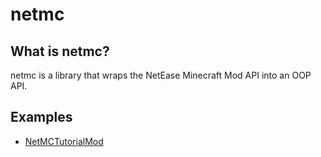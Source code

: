 # netmc

## What is netmc?
netmc is a library that wraps the NetEase Minecraft Mod API into an OOP API.

## Examples
- [NetMCTutorialMod](https://github.com/Oxygen-Technologies/NetMCTutorialMod)